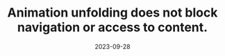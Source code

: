 ---
N: "122"
Rubrique: Images and media
title: Animation unfolding does not block navigation or access to content.
abstract: null
categories:
  - Images and media
agrege: O4122-E033
opquast: 4 122
indiceebook: "33"
description: Rule 033
before: "032"
weight: "33"
after: "034"
actif: "1"
layout: rules
date: 2023-09-28
tags:
  - ""
objectif:
  - ""
  - ""
Meo:
  - ""
Controle:
  - ""
epubcheck: null
ace: null
humancheck: true
ReadiumGoToolkit: null
Source:
  - Opquast
Referentiel:
  - ""
steps:
  - ""
  - ""
---